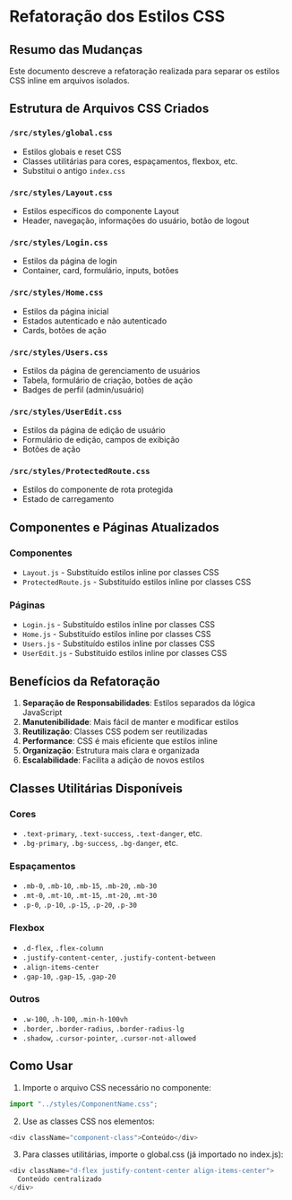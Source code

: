 # Refatoração dos Estilos CSS

## Resumo das Mudanças

Este documento descreve a refatoração realizada para separar os estilos CSS inline em arquivos isolados.

## Estrutura de Arquivos CSS Criados

### `/src/styles/global.css`

- Estilos globais e reset CSS
- Classes utilitárias para cores, espaçamentos, flexbox, etc.
- Substitui o antigo `index.css`

### `/src/styles/Layout.css`

- Estilos específicos do componente Layout
- Header, navegação, informações do usuário, botão de logout

### `/src/styles/Login.css`

- Estilos da página de login
- Container, card, formulário, inputs, botões

### `/src/styles/Home.css`

- Estilos da página inicial
- Estados autenticado e não autenticado
- Cards, botões de ação

### `/src/styles/Users.css`

- Estilos da página de gerenciamento de usuários
- Tabela, formulário de criação, botões de ação
- Badges de perfil (admin/usuário)

### `/src/styles/UserEdit.css`

- Estilos da página de edição de usuário
- Formulário de edição, campos de exibição
- Botões de ação

### `/src/styles/ProtectedRoute.css`

- Estilos do componente de rota protegida
- Estado de carregamento

## Componentes e Páginas Atualizados

### Componentes

- `Layout.js` - Substituído estilos inline por classes CSS
- `ProtectedRoute.js` - Substituído estilos inline por classes CSS

### Páginas

- `Login.js` - Substituído estilos inline por classes CSS
- `Home.js` - Substituído estilos inline por classes CSS
- `Users.js` - Substituído estilos inline por classes CSS
- `UserEdit.js` - Substituído estilos inline por classes CSS

## Benefícios da Refatoração

1. **Separação de Responsabilidades**: Estilos separados da lógica JavaScript
2. **Manutenibilidade**: Mais fácil de manter e modificar estilos
3. **Reutilização**: Classes CSS podem ser reutilizadas
4. **Performance**: CSS é mais eficiente que estilos inline
5. **Organização**: Estrutura mais clara e organizada
6. **Escalabilidade**: Facilita a adição de novos estilos

## Classes Utilitárias Disponíveis

### Cores

- `.text-primary`, `.text-success`, `.text-danger`, etc.
- `.bg-primary`, `.bg-success`, `.bg-danger`, etc.

### Espaçamentos

- `.mb-0`, `.mb-10`, `.mb-15`, `.mb-20`, `.mb-30`
- `.mt-0`, `.mt-10`, `.mt-15`, `.mt-20`, `.mt-30`
- `.p-0`, `.p-10`, `.p-15`, `.p-20`, `.p-30`

### Flexbox

- `.d-flex`, `.flex-column`
- `.justify-content-center`, `.justify-content-between`
- `.align-items-center`
- `.gap-10`, `.gap-15`, `.gap-20`

### Outros

- `.w-100`, `.h-100`, `.min-h-100vh`
- `.border`, `.border-radius`, `.border-radius-lg`
- `.shadow`, `.cursor-pointer`, `.cursor-not-allowed`

## Como Usar

1. Importe o arquivo CSS necessário no componente:

```javascript
import "../styles/ComponentName.css";
```

2. Use as classes CSS nos elementos:

```javascript
<div className="component-class">Conteúdo</div>
```

3. Para classes utilitárias, importe o global.css (já importado no index.js):

```javascript
<div className="d-flex justify-content-center align-items-center">
  Conteúdo centralizado
</div>
```
